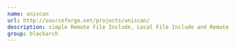```yaml
---
name: uniscan
url: http://sourceforge.net/projects/uniscan/
description: simple Remote File Include, Local File Include and Remote Command Execution vulnerability scanner. URL : http://sourceforge.net/projects/uniscan/ Groups : blackarch blackarch-fuzzer blackarch-scanner blackarch-webapp
group: blackarch
---
```

